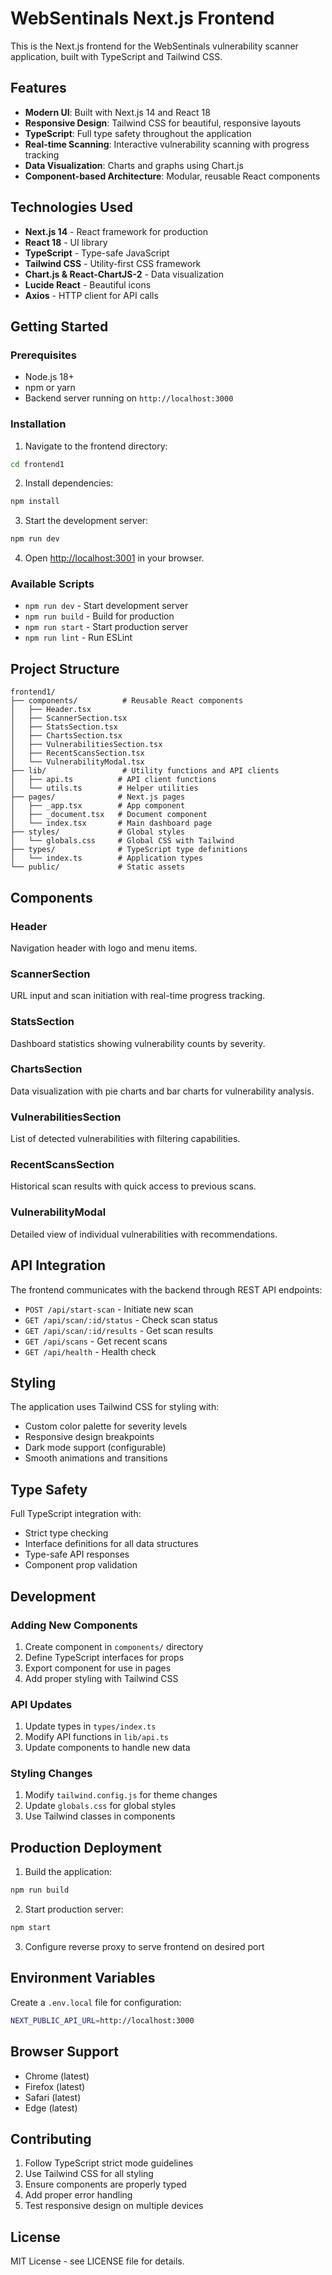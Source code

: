 # WebSentinals Next.js Frontend

This is the Next.js frontend for the WebSentinals vulnerability scanner application, built with TypeScript and Tailwind CSS.

## Features

- **Modern UI**: Built with Next.js 14 and React 18
- **Responsive Design**: Tailwind CSS for beautiful, responsive layouts
- **TypeScript**: Full type safety throughout the application
- **Real-time Scanning**: Interactive vulnerability scanning with progress tracking
- **Data Visualization**: Charts and graphs using Chart.js
- **Component-based Architecture**: Modular, reusable React components

## Technologies Used

- **Next.js 14** - React framework for production
- **React 18** - UI library
- **TypeScript** - Type-safe JavaScript
- **Tailwind CSS** - Utility-first CSS framework
- **Chart.js & React-ChartJS-2** - Data visualization
- **Lucide React** - Beautiful icons
- **Axios** - HTTP client for API calls

## Getting Started

### Prerequisites

- Node.js 18+ 
- npm or yarn
- Backend server running on `http://localhost:3000`

### Installation

1. Navigate to the frontend directory:
```bash
cd frontend1
```

2. Install dependencies:
```bash
npm install
```

3. Start the development server:
```bash
npm run dev
```

4. Open [http://localhost:3001](http://localhost:3001) in your browser.

### Available Scripts

- `npm run dev` - Start development server
- `npm run build` - Build for production
- `npm run start` - Start production server
- `npm run lint` - Run ESLint

## Project Structure

```
frontend1/
├── components/          # Reusable React components
│   ├── Header.tsx
│   ├── ScannerSection.tsx
│   ├── StatsSection.tsx
│   ├── ChartsSection.tsx
│   ├── VulnerabilitiesSection.tsx
│   ├── RecentScansSection.tsx
│   └── VulnerabilityModal.tsx
├── lib/                 # Utility functions and API clients
│   ├── api.ts          # API client functions
│   └── utils.ts        # Helper utilities
├── pages/              # Next.js pages
│   ├── _app.tsx        # App component
│   ├── _document.tsx   # Document component
│   └── index.tsx       # Main dashboard page
├── styles/             # Global styles
│   └── globals.css     # Global CSS with Tailwind
├── types/              # TypeScript type definitions
│   └── index.ts        # Application types
└── public/             # Static assets
```

## Components

### Header
Navigation header with logo and menu items.

### ScannerSection
URL input and scan initiation with real-time progress tracking.

### StatsSection
Dashboard statistics showing vulnerability counts by severity.

### ChartsSection
Data visualization with pie charts and bar charts for vulnerability analysis.

### VulnerabilitiesSection
List of detected vulnerabilities with filtering capabilities.

### RecentScansSection
Historical scan results with quick access to previous scans.

### VulnerabilityModal
Detailed view of individual vulnerabilities with recommendations.

## API Integration

The frontend communicates with the backend through REST API endpoints:

- `POST /api/start-scan` - Initiate new scan
- `GET /api/scan/:id/status` - Check scan status
- `GET /api/scan/:id/results` - Get scan results
- `GET /api/scans` - Get recent scans
- `GET /api/health` - Health check

## Styling

The application uses Tailwind CSS for styling with:

- Custom color palette for severity levels
- Responsive design breakpoints
- Dark mode support (configurable)
- Smooth animations and transitions

## Type Safety

Full TypeScript integration with:

- Strict type checking
- Interface definitions for all data structures
- Type-safe API responses
- Component prop validation

## Development

### Adding New Components

1. Create component in `components/` directory
2. Define TypeScript interfaces for props
3. Export component for use in pages
4. Add proper styling with Tailwind CSS

### API Updates

1. Update types in `types/index.ts`
2. Modify API functions in `lib/api.ts`
3. Update components to handle new data

### Styling Changes

1. Modify `tailwind.config.js` for theme changes
2. Update `globals.css` for global styles
3. Use Tailwind classes in components

## Production Deployment

1. Build the application:
```bash
npm run build
```

2. Start production server:
```bash
npm start
```

3. Configure reverse proxy to serve frontend on desired port

## Environment Variables

Create a `.env.local` file for configuration:

```bash
NEXT_PUBLIC_API_URL=http://localhost:3000
```

## Browser Support

- Chrome (latest)
- Firefox (latest)
- Safari (latest)
- Edge (latest)

## Contributing

1. Follow TypeScript strict mode guidelines
2. Use Tailwind CSS for all styling
3. Ensure components are properly typed
4. Add proper error handling
5. Test responsive design on multiple devices

## License

MIT License - see LICENSE file for details.
